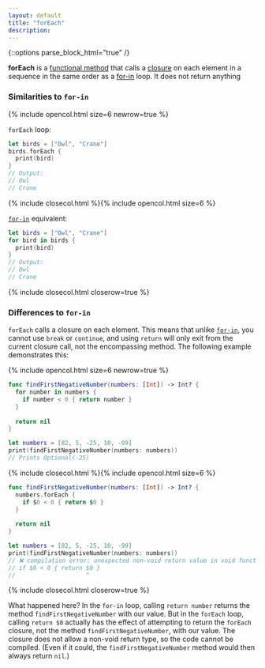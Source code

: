 ```yaml
---
layout: default
title: "forEach"
description: 
---
```

{::options parse_block_html="true" /}

**forEach** is a [functional method](/functional-methods-comparison) that calls a [closure](/closures) on each element in a sequence in the same order as a [for-in](/for-in) loop. It does not return anything

### Similarities to `for-in`

{% include opencol.html size=6 newrow=true %}

`forEach` loop:

```swift
let birds = ["Owl", "Crane"]
birds.forEach {
  print(bird)
}
// Output: 
// Owl
// Crane
```

{% include closecol.html %}{% include opencol.html size=6 %}

[`for-in`](/for-in) equivalent:

```swift
let birds = ["Owl", "Crane"]
for bird in birds {
  print(bird)
}
// Output: 
// Owl
// Crane
```

{% include closecol.html closerow=true %}

### Differences to `for-in`

`forEach` calls a closure on each element. This means that unlike [`for-in`](/for-in), you cannot use `break` or `continue`, and using `return` will only exit from the current closure call, not the encompassing method. The following example demonstrates this:

{% include opencol.html size=6 newrow=true %}

```swift
func findFirstNegativeNumber(numbers: [Int]) -> Int? {
  for number in numbers {
    if number < 0 { return number }
  }
  
  return nil
}

let numbers = [82, 5, -25, 10, -99]
print(findFirstNegativeNumber(numbers: numbers)) 
// Prints Optional(-25)
```

{% include closecol.html %}{% include opencol.html size=6 %}

```swift
func findFirstNegativeNumber(numbers: [Int]) -> Int? {
  numbers.forEach {
    if $0 < 0 { return $0 }
  }
  
  return nil
}

let numbers = [82, 5, -25, 10, -99]
print(findFirstNegativeNumber(numbers: numbers))
// ❌ compilation error: unexpected non-void return value in void function
// if $0 < 0 { return $0 }
//                    ^
```

{% include closecol.html closerow=true %}

What happened here? In the `for-in` loop, calling `return number` returns the method `findFirstNegativeNumber` with our value. But in the `forEach` loop, calling `return $0` actually has the effect of attempting to return the `forEach` closure, not the method `findFirstNegativeNumber`, with our value. The closure does not allow a non-void return type, so the code cannot be compiled. (Even if it could, the `findFirstNegativeNumber` method would then always return `nil`.)
